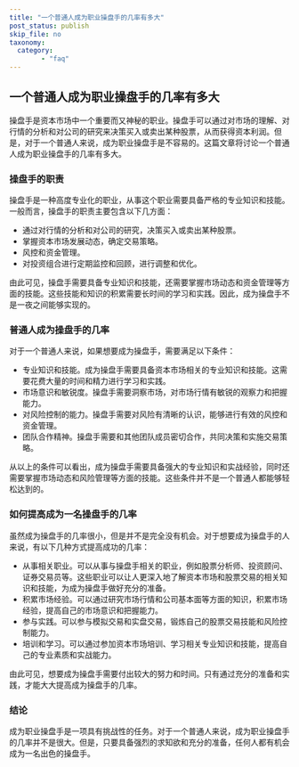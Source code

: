```yaml
---
title: "一个普通人成为职业操盘手的几率有多大"
post_status: publish
skip_file: no
taxonomy:
  category:
        - "faq"
---
```


## 一个普通人成为职业操盘手的几率有多大

操盘手是资本市场中一个重要而又神秘的职业。操盘手可以通过对市场的理解、对行情的分析和对公司的研究来决策买入或卖出某种股票，从而获得资本利润。但是，对于一个普通人来说，成为职业操盘手是不容易的。这篇文章将讨论一个普通人成为职业操盘手的几率有多大。

### 操盘手的职责

操盘手是一种高度专业化的职业，从事这个职业需要具备严格的专业知识和技能。一般而言，操盘手的职责主要包含以下几方面：

- 通过对行情的分析和对公司的研究，决策买入或卖出某种股票。
- 掌握资本市场发展动态，确定交易策略。
- 风控和资金管理。
- 对投资组合进行定期监控和回顾，进行调整和优化。

由此可见，操盘手需要具备专业知识和技能，还需要掌握市场动态和资金管理等方面的技能。这些技能和知识的积累需要长时间的学习和实践。因此，成为操盘手不是一夜之间能够实现的。

### 普通人成为操盘手的几率

对于一个普通人来说，如果想要成为操盘手，需要满足以下条件：

- 专业知识和技能。成为操盘手需要具备资本市场相关的专业知识和技能。这需要花费大量的时间和精力进行学习和实践。
- 市场意识和敏锐度。操盘手需要洞察市场，对市场行情有敏锐的观察力和把握能力。
- 对风险控制的能力。操盘手需要对风险有清晰的认识，能够进行有效的风控和资金管理。
- 团队合作精神。操盘手需要和其他团队成员密切合作，共同决策和实施交易策略。

从以上的条件可以看出，成为操盘手需要具备强大的专业知识和实战经验，同时还需要掌握市场动态和风险管理等方面的技能。这些条件并不是一个普通人都能够轻松达到的。

### 如何提高成为一名操盘手的几率

虽然成为操盘手的几率很小，但是并不是完全没有机会。对于想要成为操盘手的人来说，有以下几种方式提高成功的几率：

- 从事相关职业。可以从事与操盘手相关的职业，例如股票分析师、投资顾问、证券交易员等。这些职业可以让人更深入地了解资本市场和股票交易的相关知识和技能，为成为操盘手做好充分的准备。
- 积累市场经验。可以通过研究市场行情和公司基本面等方面的知识，积累市场经验，提高自己的市场意识和把握能力。
- 参与实践。可以参与模拟交易和实盘交易，锻炼自己的股票交易技能和风险控制能力。
- 培训和学习。可以通过参加资本市场培训、学习相关专业知识和技能，提高自己的专业素质和实战能力。

由此可见，想要成为操盘手需要付出较大的努力和时间。只有通过充分的准备和实践，才能大大提高成为操盘手的几率。

### 结论

成为职业操盘手是一项具有挑战性的任务。对于一个普通人来说，成为职业操盘手的几率并不是很大。但是，只要具备强烈的求知欲和充分的准备，任何人都有机会成为一名出色的操盘手。
